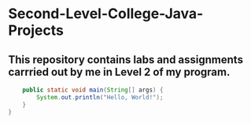 # Second-Level-College-Java-Projects
## This repository contains labs and assignments carrried out by me in Level 2 of my program.
```java public class HelloWorld {
    public static void main(String[] args) {
        System.out.println("Hello, World!");
    }
}
```
